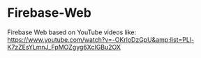 # Firebase-Web
Firebase Web based on YouTube videos like: https://www.youtube.com/watch?v=-OKrloDzGpU&amp;list=PLl-K7zZEsYLmnJ_FpMOZgyg6XcIGBu2OX
